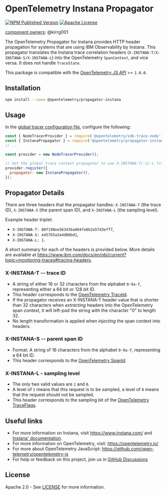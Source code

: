 # OpenTelemetry Instana Propagator

[![NPM Published Version][npm-img]][npm-url]
[![Apache License][license-image]][license-image]

[component owners](https://github.com/open-telemetry/opentelemetry-js-contrib/blob/main/.github/component_owners.yml): @kirrg001

The OpenTelemetry Propagator for Instana provides HTTP header propagation for systems that are using IBM Observability by Instana.
This propagator translates the Instana trace correlation headers (`X-INSTANA-T/X-INSTANA-S/X-INSTANA-L`) into the OpenTelemetry `SpanContext`, and vice versa.
It does not handle `TraceState`.

This package is compatible with the [OpenTelemetry JS API](https://www.npmjs.com/package/@opentelemetry/api) >= `1.0.0`.

## Installation

```sh
npm install --save @opentelemetry/propagator-instana
```

## Usage

In the [global tracer configuration file](https://opentelemetry.io/docs/instrumentation/js/getting-started/nodejs/#setup), configure the following:

```js
const { NodeTracerProvider } = require('@opentelemetry/sdk-trace-node');
const { InstanaPropagator } = require('@opentelemetry/propagator-instana');
// ...

const provider = new NodeTracerProvider();

// Set the global trace context propagator to use X-INSTANA-T/-S/-L trace headers.
provider.register({
  propagator: new InstanaPropagator(),
});
```

## Propagator Details

There are three headers that the propagator handles: `X-INSTANA-T` (the trace ID), `X-INSTANA-S` (the parent span ID), and `X-INSTANA-L` (the sampling level).

Example header triplet:

- `X-INSTANA-T: 80f198ee56343ba864fe8b2a57d3eff7`,
- `X-INSTANA-S: e457b5a2e4d86bd1`,
- `X-INSTANA-L: 1`.

A short summary for each of the headers is provided below. More details are available at <https://www.ibm.com/docs/en/obi/current?topic=monitoring-traces#tracing-headers>.

### X-INSTANA-T -- trace ID

- A string of either 16 or 32 characters from the alphabet `0-9a-f`, representing either a 64 bit or 128 bit ID.
- This header corresponds to the [OpenTelemetry TraceId](https://github.com/open-telemetry/opentelemetry-specification/blob/master/specification/overview.md#spancontext).
- If the propagator receives an X-INSTANA-T header value that is shorter than 32 characters when _extracting_ headers into the OpenTelemetry span context, it will left-pad the string with the character "0" to length 32.
- No length transformation is applied when _injecting_ the span context into headers.

### X-INSTANA-S -- parent span ID

- Format: A string of 16 characters from the alphabet `0-9a-f`, representing a 64 bit ID.
- This header corresponds to the [OpenTelemetry SpanId](https://github.com/open-telemetry/opentelemetry-specification/blob/master/specification/overview.md#spancontext).

### X-INSTANA-L - sampling level

- The only two valid values are `1` and `0`.
- A level of `1` means that this request is to be sampled, a level of `0` means that the request should not be sampled.
- This header corresponds to the sampling bit of the [OpenTelemetry TraceFlags](https://github.com/open-telemetry/opentelemetry-specification/blob/master/specification/overview.md#spancontext).

## Useful links

- For more information on Instana, visit <https://www.instana.com/> and [Instana' documentation](https://www.ibm.com/docs/en/obi/current).
- For more information on OpenTelemetry, visit: <https://opentelemetry.io/>
- For more about OpenTelemetry JavaScript: <https://github.com/open-telemetry/opentelemetry-js>
- For help or feedback on this project, join us in [GitHub Discussions][discussions-url]

## License

Apache 2.0 - See [LICENSE][license-url] for more information.

[discussions-url]: https://github.com/open-telemetry/opentelemetry-js/discussions
[license-url]: https://github.com/open-telemetry/opentelemetry-js-contrib/blob/main/LICENSE
[license-image]: https://img.shields.io/badge/license-Apache_2.0-green.svg?style=flat
[npm-url]: https://www.npmjs.com/package/@opentelemetry/propagator-instana
[npm-img]: https://badge.fury.io/js/%40opentelemetry%2Fpropagator-instana.svg
